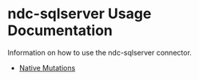 # ndc-sqlserver Usage Documentation

Information on how to use the ndc-sqlserver connector.

- [Native Mutations](./native_mutations.md)
